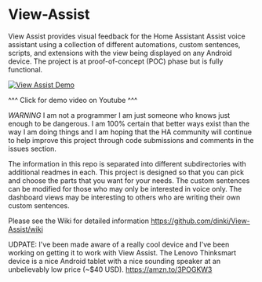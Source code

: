 # View-Assist

View Assist provides visual feedback for the Home Assistant Assist voice assistant using a collection of different automations, custom sentences, scripts, and extensions with the view being displayed on any Android device.  The project is at proof-of-concept (POC) phase but is fully functional.  


[![View Assist Demo](https://img.youtube.com/vi/I-TejfwZi5g/mqdefault.jpg)](https://www.youtube.com/watch?v=I-TejfwZi5g)

^^^ Click for demo video on Youtube ^^^


*WARNING* I am not a programmer I am just someone who knows just enough to be dangerous.  I am 100% certain that better ways exist than the way I am doing things and I am hoping that the HA community will continue to help improve this project through code submissions and comments in the issues section. 

The information in this repo is separated into different subdirectories with additional readmes in each.  This project is designed so that you can pick and choose the parts that you want for your needs.  The custom sentences can be modified for those who may only be interested in voice only.  The dashboard views may be interesting to others who are writing their own custom sentences.

Please see the Wiki for detailed information https://github.com/dinki/View-Assist/wiki

UDPATE:  I've been made aware of a really cool device and I've been working on getting it to work with View Assist.  The Lenovo Thinksmart device is a nice Android tablet with a nice sounding speaker at an unbelievably low price (~$40 USD). https://amzn.to/3POGKW3
